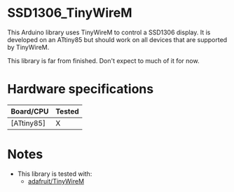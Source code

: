 # SSD1306_TinyWireM

This Arduino library uses TinyWireM to control a SSD1306 display. It is
developed on an ATtiny85 but should work on all devices that are supported by
TinyWireM.

This library is far from finished. Don't expect to much of it for now.

# Hardware specifications

   | Board/CPU                     | Tested              |
   |-------------------------------|---------------------|
   | [ATtiny85]                    | X                   |


# Notes

 - This library is tested with:
   - [adafruit/TinyWireM](https://github.com/adafruit/TinyWireM)
